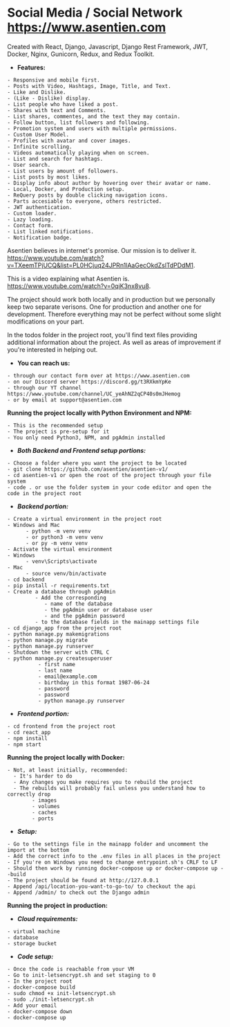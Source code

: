 # Social Media / Social Network https://www.asentien.com #

Created with React, Django, Javascript, Django Rest Framework, JWT, Docker, Nginx, Gunicorn, Redux, and Redux Toolkit.

   - **Features:**
   
    - Responsive and mobile first.
    - Posts with Video, Hashtags, Image, Title, and Text.
    - Like and Dislike.
    - (Like - Dislike) display.
    - List people who have liked a post.
    - Shares with text and Comments.
    - List shares, commentes, and the text they may contain.
    - Follow button, list followers and following.
    - Promotion system and users with multiple permissions.
    - Custom User Model.
    - Profiles with avatar and cover images.
    - Infinite scrolling.
    - Videos automatically playing when on screen.
    - List and search for hashtags.
    - User search. 
    - List users by amount of followers.
    - List posts by most likes.
    - Display info about author by hovering over their avatar or name.
    - Local, Docker, and Production setup. 
    - ReQuery posts by double clicking navigation icons.
    - Parts accesiable to everyone, others restricted.
    - JWT authentication.
    - Custom loader. 
    - Lazy loading.
    - Contact form.
    - List linked notifications.
    - Notification badge.

Asentien believes in internet's promise. Our mission is to deliver it. 
https://www.youtube.com/watch?v=TXeemTPjUCQ&list=PL0HCjuq24JPRn1lAaGecOkdZslTdPDdM1.

This is a video explaining what Asentien is.
https://www.youtube.com/watch?v=0qiK3nx8vu8.



The project should work both locally and in production 
but we personally keep two separate verisons.
One for production and another one for development. 
Therefore everything may not be perfect without some slight modifications on your part.

In the todos folder in the project root, 
you'll find text files providing additional information about the project. 
As well as areas of improvement if you're interested in helping out.
   - **You can reach us:**


    - through our contact form over at https://www.asentien.com
    - on our Discord server https://discord.gg/t3RXkmYpKe
    - through our YT channel https://www.youtube.com/channel/UC_yeAhNZ2qCP40s0mJHemog
    - or by email at support@asentien.com
    
    
    

**Running the project locally with Python Environment and NPM:**
   
    - This is the recommended setup
    - The project is pre-setup for it
    - You only need Python3, NPM, and pgAdmin installed
    
   - *****Both Backend and Frontend setup portions:*****
  
    - Choose a folder where you want the project to be located
    - git clone https://github.com/asentien/asentien-v1/
    - cd asentien-v1 or open the root of the project through your file system
    - code . or use the folder system in your code editor and open the code in the project root

   - *****Backend portion:*****
   
    - Create a virtual environment in the project root
    - Windows and Mac
          - python -m venv venv
          - or python3 -m venv venv
          - or py -m venv venv
    - Activate the virtual environment
    - Windows
          - venv\Scripts\activate
    - Mac
          - source venv/bin/activate
    - cd backend
    - pip install -r requirements.txt
    - Create a database through pgAdmin
             - Add the corresponding 
                - name of the database 
                - the pgAdmin user or database user 
                - and the pgAdmin password
             - to the database fields in the mainapp settings file
    - cd django_app from the project root
    - python manage.py makemigrations
    - python manage.py migrate
    - python manage.py runserver
    - Shutdown the server with CTRL C
    - python manage.py createsuperuser
              - first name
              - last name
              - email@example.com
              - birthday in this format 1987-06-24
              - password
              - password
              - python manage.py runserver

   - *****Frontend portion:*****
   
    - cd frontend from the project root
    - cd react_app
    - npm install
    - npm start


**Running the project locally with Docker:**

    - Not, at least initially, recommended:
      - It's harder to do
      - Any changes you make requires you to rebuild the project
      - The rebuilds will probably fail unless you understand how to correctly drop 
            - images
            - volumes
            - caches
            - ports

   - *****Setup:*****
   
    - Go to the settings file in the mainapp folder and uncomment the import at the bottom
    - Add the correct info to the .env files in all places in the project
    - If you're on Windows you need to change entrypoint.sh's CRLF to LF
    - Should then work by running docker-compose up or docker-compose up --build
    - The project should be found at http://127.0.0.1
    - Append /api/location-you-want-to-go-to/ to checkout the api
    - Append /admin/ to check out the Django admin

**Running the project in production:**

   - *****Cloud requirements:*****
   
    - virtual machine
    - database
    - storage bucket
    
   - *****Code setup:*****
   
    - Once the code is reachable from your VM
    - Go to init-letsencrypt.sh and set staging to 0
    - In the project root
    - docker-compose build
    - sudo chmod +x init-letsencrypt.sh
    - sudo ./init-letsencrypt.sh
    - Add your email
    - docker-compose down
    - docker-compose up
